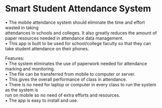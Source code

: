 # Smart Student Attendance System

• The  mobile  attendance  system  should  eliminate  the  time  and  effort  wasted  in  taking  
attendances in schools and colleges. It also greatly reduces the amount of paper resources 
needed in attendance data management.  
• This  app  is  built  to  be  used  for  school/college  faculty  so  that  they  can  take  student 
attendance on their phones.  

Features:<br />
• The system eliminates the use of paperwork needed for attendance marking and 
monitoring. <br />
• The file can be transferred from mobile to computer or server. <br />
• This gives the overall performance of class in attendance. <br />
• There is no need for laptop or computer in every class to run the system as the system is <br />
run on mobile so no need of extra efforts and resources. <br />
• The app is easy to install and use. <br />
